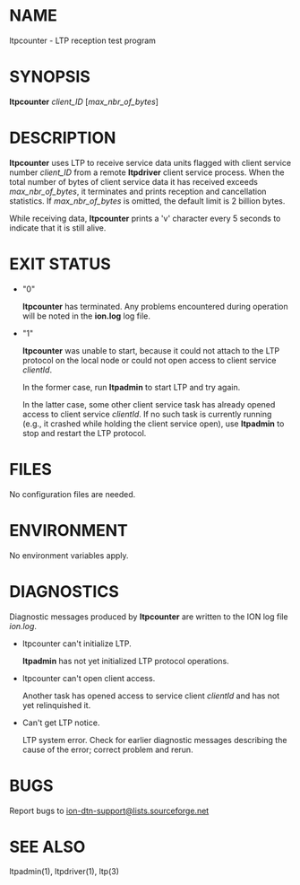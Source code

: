 # NAME

ltpcounter - LTP reception test program

# SYNOPSIS

**ltpcounter** _client\_ID_ \[_max\_nbr\_of\_bytes_\]

# DESCRIPTION

**ltpcounter** uses LTP to receive service data units flagged with client
service number _client\_ID_ from a remote **ltpdriver** client service
process.  When the total number of bytes of client service data it has
received exceeds _max\_nbr\_of\_bytes_, it terminates and prints reception
and cancellation statistics.  If _max\_nbr\_of\_bytes_ is omitted, the default
limit is 2 billion bytes.

While receiving data, **ltpcounter** prints a 'v' character every 5 seconds
to indicate that it is still alive.

# EXIT STATUS

- "0"

    **ltpcounter** has terminated.  Any problems encountered during operation
    will be noted in the **ion.log** log file.

- "1"

    **ltpcounter** was unable to start, because it could not attach to the LTP
    protocol on the local node or could not open access to client service
    _clientId_.

    In the former case, run **ltpadmin** to start LTP and try again.

    In the latter case, some other client service task has already opened
    access to client service _clientId_.  If no such task is currently running
    (e.g., it crashed while holding the client service open), use **ltpadmin** to
    stop and restart the LTP protocol.

# FILES

No configuration files are needed.

# ENVIRONMENT

No environment variables apply.

# DIAGNOSTICS

Diagnostic messages produced by **ltpcounter** are written to the ION log
file _ion.log_.

- ltpcounter can't initialize LTP.

    **ltpadmin** has not yet initialized LTP protocol operations.

- ltpcounter can't open client access.

    Another task has opened access to service client _clientId_ and has not yet
    relinquished it.

- Can't get LTP notice.

    LTP system error.  Check for earlier diagnostic messages describing
    the cause of the error; correct problem and rerun.

# BUGS

Report bugs to <ion-dtn-support@lists.sourceforge.net>

# SEE ALSO

ltpadmin(1), ltpdriver(1), ltp(3)
